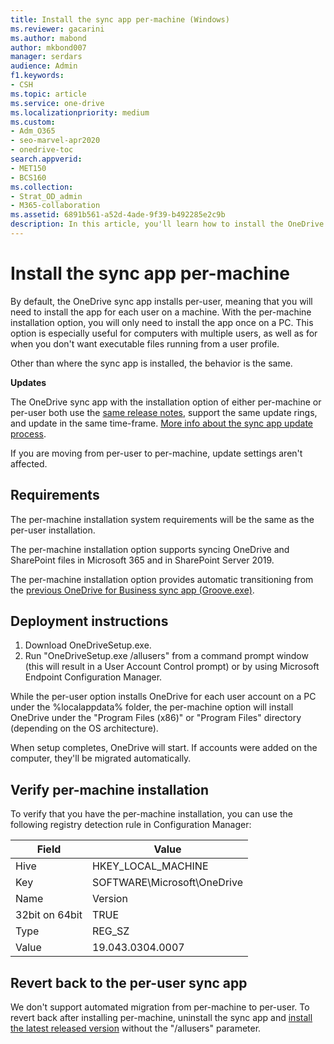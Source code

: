 ```yaml
---
title: Install the sync app per-machine (Windows)
ms.reviewer: gacarini
ms.author: mabond
author: mkbond007
manager: serdars
audience: Admin
f1.keywords:
- CSH
ms.topic: article
ms.service: one-drive
ms.localizationpriority: medium
ms.custom:
- Adm_O365
- seo-marvel-apr2020
- onedrive-toc
search.appverid:
- MET150
- BCS160
ms.collection:
- Strat_OD_admin
- M365-collaboration
ms.assetid: 6891b561-a52d-4ade-9f39-b492285e2c9b
description: In this article, you'll learn how to install the OneDrive sync app once for a Windows PC with multiple users.
---
```


# Install the sync app per-machine

By default, the OneDrive sync app installs per-user, meaning that you will need to install the app for each user on a machine. With the per-machine installation option, you will only need to install the app once on a PC. This option is especially useful for computers with multiple users, as well as for when you don't want executable files running from a user profile.

Other than where the sync app is installed, the behavior is the same.

**Updates**

The OneDrive sync app with the installation option of either per-machine or per-user both use the [same release notes](https://support.office.com/article/845dcf18-f921-435e-bf28-4e24b95e5fc0), support the same update rings, and update in the same time-frame. [More info about the sync app update process](sync-client-update-process.md).

If you are moving from per-user to per-machine, update settings aren't affected.

## Requirements

The per-machine installation system requirements will be the same as the per-user installation.

The per-machine installation option supports syncing OneDrive and SharePoint files in Microsoft 365 and in SharePoint Server 2019.

The  per-machine installation option provides automatic transitioning from the [previous OneDrive for Business sync app (Groove.exe)](transition-from-previous-sync-client.md).

## Deployment instructions

1. Download OneDriveSetup.exe.
2. Run "OneDriveSetup.exe /allusers" from a command prompt window (this will result in a User Account Control prompt) or by using Microsoft Endpoint Configuration Manager.

While the per-user option installs OneDrive for each user account on a PC under the %localappdata% folder, the per-machine option will install OneDrive under the "Program Files (x86)" or "Program Files" directory (depending on the OS architecture).

When setup completes, OneDrive will start. If accounts were added on the computer, they'll be migrated automatically.

## Verify per-machine installation

To verify that you have the per-machine installation, you can use the following registry detection rule in Configuration Manager:

|Field|Value|
|---|---|
|Hive|HKEY_LOCAL_MACHINE|
|Key|SOFTWARE\Microsoft\OneDrive|
|Name|Version|
|32bit on 64bit| TRUE|
|Type|REG_SZ|
|Value|19.043.0304.0007|

## Revert back to the per-user sync app

We don't support automated migration from per-machine to per-user. To revert back after installing per-machine, uninstall the sync app and [install the latest released version](https://go.microsoft.com/fwlink/?linkid=844652) without the "/allusers" parameter.
